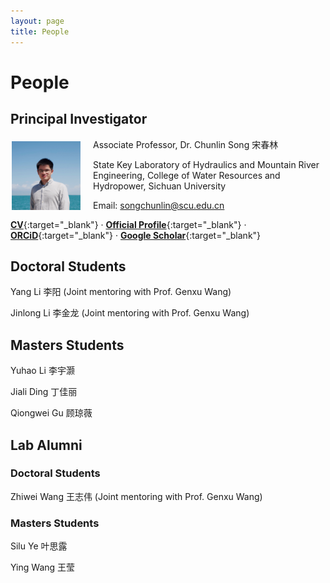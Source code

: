 ```yaml
---
layout: page
title: People
---
```


# People

## Principal Investigator
<img align="left" src="/files/images/Chunlin_avatar.jpg" width="110" style="margin:5px 20px 2px 2px;">
Associate Professor, Dr. Chunlin Song 宋春林

State Key Laboratory of Hydraulics and Mountain River Engineering, College of Water Resources and Hydropower, Sichuan University

Email: songchunlin@scu.edu.cn

[**CV**](http://songchunlin.net/files/others/songchunlin_cv.pdf){:target="_blank"} · [**Official Profile**](https://cwrh.scu.edu.cn/info/1049/2222.htm){:target="_blank"} · [**ORCiD**](http://orcid.org/0000-0003-3627-2350){:target="_blank"}  · [**Google Scholar**](http://orcid.org/0000-0003-3627-2350){:target="_blank"} 

## Doctoral Students
Yang Li 李阳 (Joint mentoring with Prof. Genxu Wang)

Jinlong Li 李金龙 (Joint mentoring with Prof. Genxu Wang)

## Masters Students
Yuhao Li 李宇灏

Jiali Ding 丁佳丽

Qiongwei Gu 顾琼薇

## Lab Alumni
### Doctoral Students
Zhiwei Wang 王志伟 (Joint mentoring with Prof. Genxu Wang)

### Masters Students
Silu Ye 叶思露

Ying Wang 王莹

